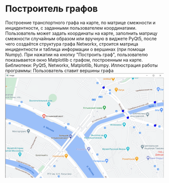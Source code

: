 # Построитель графов
Построение транспортного графа на карте, по матрице смежности и инцидентности, с заданными пользователем координатами. Пользователь может задать координаты на карте, заполнить матрицу смежности случайным образом или вручную в виджете PyQt5, после чего создаётся структура графа Networkx, строится матрица инцидентности и таблица информации о вершинах (при помощи Numpy). При нажатии на кнопку "Построить граф", пользователю показывается окно Matplotlib с графом, построенным на карте.
Библиотеки: PyQt5, Networkx, Matplotlib, Numpy.
Иллюстрация работы программы:
Пользователь ставит вершины графа
![Image 1](illustrations/put_points.png)
